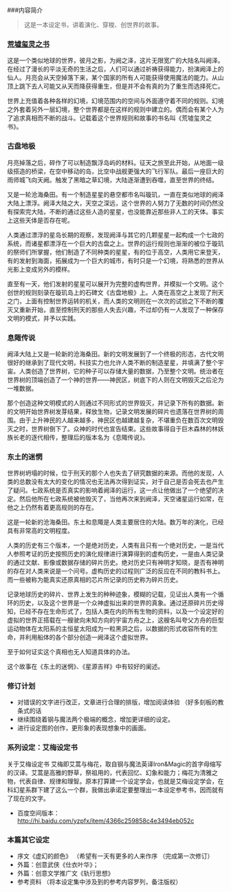 ﻿###内容简介

>这是一本设定书，讲着演化、穿梭、创世界的故事。

### [荒墟玺灵之书](荒墟玺灵之书)

这是一个类似地球的世界，彼月之影，为阙之泽，这片无限宽广的大陆名叫阙泽。在经过了漫长的平淡无奇的生活之后，人们可以通过祈祷获得能力，扮演阙泽上的仙人。月亮会从天空掉落下来，某个国家的所有人可能获得使用魔法的能力。从山顶上跳下去人可能又从天而降获得重生，但是并不会有真的为了重生而选择死亡。

世界上充值着各种各样的幻境，幻境范围内的空间与外面遵守着不同的规则。幻境之外套着另外一层幻境，整个世界都是在这样的规则中建立的。偶而会有某个人为了追求真相而不断的战斗。记载着这个世界规则和故事的书名叫《荒墟玺灵之书》。

### 古盘地极

月亮掉落之后，碎作了可以制造飘浮岛屿的材料。征天之旅至此开始，从地面一级级搭造的桥梁，在空中移动的岛，比空中战舰更强大的飞行军队。最后一座巨大的雨师城飞向天阙。触发了黑暗之草幻境，大陆逐渐遭到吞噬，直至世界的终结。

又是一轮沧海桑田。有一个制造星星的悬空都市名叫璇玑，一直在类似地球的阙泽大陆上漂浮。阙泽大陆之大，天空之深远，这个世界的人努力了无数的时间仍然没有探索完大陆，不断的通过这些人造的星星，也没能靠近那些非人工的天体。事实上这些天体是否存在呢。

人类通过漂浮的星岛长期的观察，发现阙泽与其它的几颗星星一起构成一个七政的系统，而诸星都漂浮在一个巨大的古盘之上。世界的运行规则也渐渐的被位于璇玑的祭师们所掌握，他们制造了不同种类的星星，有的位于高空，人类用它来登天，有的发射到海面，拓展成为一个巨大的城市，有时只是一个幻境，将熟悉的世界从光影上变成另外的模样。

直至有一天，他们发射的星星可以展开为完整的虚构世界，并模拟一个文明。这个创世的规则刻录在璇玑岛上的石碑文《古盘地极》上。人类在高空之上发现了刑天之门，上面有控制世界运转的机关，而人类的文明则在一次次的试验之下不断的覆灭又重新开始，直至控制刑天的那些人失去兴趣，不过却仍有一人发现了一种保存文明的模式，并予以实践。

### 息陬传说

阙泽大陆上又是一轮新的沧海桑田。新的文明发展到了一个终极的形态，古代文明很好的继承到了现代文明，科技实力也允许人类不断的制造星星，并填满了整个宇宙。人类创造了世界树，它的种子可以存储大量的数据，乃至整个文明。统治者在世界树的顶端创造了一个神的世界——神民区，树底下的人则在文明毁灭之后沦为一堆数据。

那个创造这种文明模式的人则通过不同形式的世界毁灭，并记录下所有的数据。新的文明开始世界树发芽结果，释放生物，记录文明发展的碎片也遗落在世界树的周围。由于上升神民的人越来越多，神民区也越建越复杂，不堪重负在数百次文明毁灭之时，世界树倒下了。众神的时代也宣告结束。这些故事得自于巨木森林的林妖族长老的逐代相传，整理后的版本名为《息陬传说》。

### 东土的迷惘

世界树坍塌的时候，位于刑天的那个人也失去了研究数据的来源。而他的发现，人类的总数没有太大的变化的情况也无法再次得到证实，对于自己是否会死去也产生了疑问。七政系统是否真实的影响着阙泽的运行，这一点让他做出了一个绝望的决定。然后他所在七政系统被他毁灭了，当他再次来到阙泽，天空诸星运行如常，在他之上仍然有着更高规则的存在。

这是一轮新的沧海桑田。东土和息陬是人类主要居住的大陆。数万年的演化，已经具有非常高的文明程度。

人类的历史有三个版本，一个是绝对历史，人类有且只有一个绝对历史，一是当代人参照考证的历史按照历史的演化规律进行演算得到的虚构历史，一是由人类记录的通过文献、影像或数据存储的碎片历史。绝对历史只有神明才知晓，是否有神明的存在对人类来说是一个问号。虚构历史的过程则广泛的反应在不同的教科书上。而一些被称为能真实还原真相的芯片所记录的历史称为碎片历史。

记录地球历史的碎片、世界上发生的种种迹象，模糊的记载，见证出人类有一个循环的历史，以及这个世界是一个众神虚拟出来的世界的真象。通过还原碎片历史得知，已经不存在生命形式了，包括人类在内的所有生物的资料，以及一个设定好的虚拟的世界正搭载在一艘驶向未知方向的宇宙方舟之上，这艘名叫夸父方舟的巨型运动物体在太阳系的主恒星太阳成为一粒黑洞之后，以数据的形式收容所有的生命，并利用船体的各个部分创造一阙泽这个虚拟世界。

至于如何证实这个真相也无人知道具体的办法。

这个故事在《东土的迷惘》、《星源吉祥》中有较好的阑述。



### 修订计划
* 对错误的文字进行改正，文章进行合理的排版，增加阅读体验 （好多刻板的教条式的话
* 继续围绕着钢与魔法两个极端的概念，增加更详细的设定。
* 进行设定图的创作，更形象的表现想象中的画面。

### 系列设定：艾梅设定书 

关于艾梅设定书 艾梅即艾蒿与梅花，取自钢与魔法英译Iron&Magic的首字母缩写的汉译。艾蒿是高雅的野草，祭祖用的，代表回忆、幻象和能力；梅花为清雅之物，代表自律、规律和理智。原本打算建一个设定学会，也就是艾梅设定学会，在科幻星系群下建了这么一个群，我做出承诺定要整理出一本设定参考书，因而就有了现在的文字。
* 百度空间版本：http://hi.baidu.com/yzpfx/item/4366c259858c4e3494eb052c

### 本篇其它设定
* 序文《虚幻的颜色》 （希望有一天有更多的人来作序    （完成第一次修订）
* 外篇：创意武侠《仕衣叶华》；
* 外篇：创意文学推广文《轨行思想》
* 参考资料 （将本设定集中涉及到的参考内容罗列，备注版权）